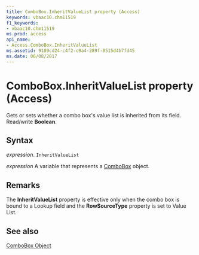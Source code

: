 ```yaml
---
title: ComboBox.InheritValueList property (Access)
keywords: vbaac10.chm11519
f1_keywords:
- vbaac10.chm11519
ms.prod: access
api_name:
- Access.ComboBox.InheritValueList
ms.assetid: 9189cd24-c4f2-c9a4-289f-0515d4b7fd45
ms.date: 06/08/2017
---
```



# ComboBox.InheritValueList property (Access)

Gets or sets whether a combo box's value list is inherited from its field. Read/write  **Boolean**.


## Syntax

_expression_. `InheritValueList`

_expression_ A variable that represents a [ComboBox](Access.ComboBox.md) object.


## Remarks

The  **InheritValueList** property is effective only when the combo box is bound to a Lookup field and the **RowSourceType** property is set to Value List.


## See also


[ComboBox Object](Access.ComboBox.md)

